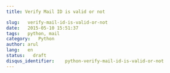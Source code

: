 ```yaml
---
title: Verify Mail ID is valid or not

slug:   verify-mail-id-is-valid-or-not
date:   2015-05-10 15:51:37
tags:   python, mail
category:   Python
author: arul
lang:   en
status:   draft
disqus_identifier:    python-verify-mail-id-is-valid-or-not
---
```

